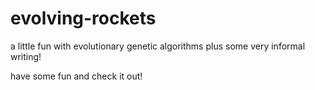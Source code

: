 # evolving-rockets
a little fun with evolutionary genetic algorithms plus some very informal writing!



have some fun and check it out!
